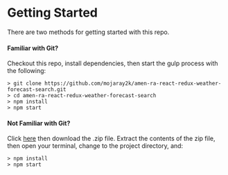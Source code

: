# Getting Started

There are two methods for getting started with this repo.

#### Familiar with Git?
Checkout this repo, install dependencies, then start the gulp process with the following:

```
> git clone https://github.com/mojaray2k/amen-ra-react-redux-weather-forecast-search.git
> cd amen-ra-react-redux-weather-forecast-search
> npm install
> npm start
```

#### Not Familiar with Git?
Click [here](https://github.com/mojaray2k/amen-ra-react-redux-weather-forecast-search/archive/master.zipp) then download the .zip file.  Extract the contents of the zip file, then open your terminal, change to the project directory, and:

```
> npm install
> npm start
```

